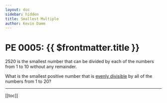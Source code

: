 ```yaml
---
layout: doc
sidebar: hidden
title: Smallest Multiple
author: Kevin Damm
---
```


# PE 0005: {{ $frontmatter.title }}

<pe100-problem n="5">

$2520$ is the smallest number that can be divided by each of the numbers from
$1$ to $10$ without any remainder.

<!-- TODO show partitions of a 2520 virtual-pixel high block into 1-10 divisions
(9 pixels between a pair, 3 each between triples, etc.) -->

What is the smallest positive number that is
[evenly divisible](https://en.wiktionary.org/wiki/evenly_divisible)
by all of the numbers from $1$ to $20$?

</pe100-problem>

---

[[toc]]

